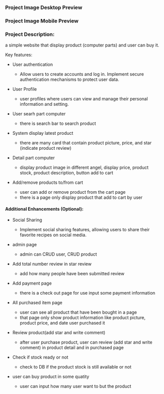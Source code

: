 ### Project Image Desktop Preview

### Project Image Mobile Preview

### Project Description:

a simple website that display product (computer parts) and user can buy it.

Key features:
  - User authentication
    - Allow users to create accounts and log in. Implement secure authentication mechanisms to protect user data.

  - User Profile
    - user profiles where users can view and manage their personal information and setting.

  - User searh part computer
    - there is search bar to search product

  - System display latest product
    - there are many card that contain product picture, price, and star (indicate product review)

  - Detail part computer
    - display product image in different angel, display price, product stock, product description, button add to cart

  - Add/remove products to/from cart
    - user can add or remove product from the cart page
    - there is a page only display product that add to cart by user

#### Additional Enhancements (Optional):
  - Social Sharing
    - Implement social sharing features, allowing users to share their favorite recipes on social media.
  - admin page
    - admin can CRUD user, CRUD product
  - Add total number review in star review
    - add how many people have been submitted review
    
  - Add payment page
    - there is a check out page for use input some payment information

  - All purchased item page
    - user can see all product that have been bought in a page
    - that page only show product information like product picture, product price, and date user purchased it

  - Review product(add star and write comment)
    - after user purchase product, user can review (add star and write comment) in product detail and in purchased page
    
  - Check if stock ready or not
    - check to DB if the product stock is still available or not

  - user can buy product in some quatity
    - user can input how many user want to but the product